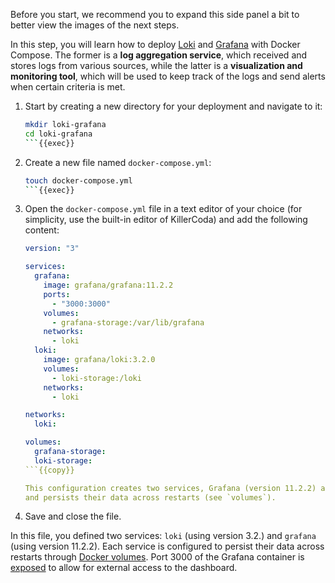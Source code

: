 Before you start, we recommend you to expand this side panel a bit to better
view the images of the next steps.

In this step, you will learn how to deploy [Loki] and [Grafana] with Docker Compose.
The former is a **log aggregation service**, which received and stores logs from various sources,
while the latter is a **visualization and monitoring tool**, which will be used to keep track of
the logs and send alerts when certain criteria is met.

1. Start by creating a new directory for your deployment and navigate to it:

    ```bash
    mkdir loki-grafana
    cd loki-grafana
    ```{{exec}}

2. Create a new file named `docker-compose.yml`:

    ```bash
    touch docker-compose.yml
    ```{{exec}}

3. Open the `docker-compose.yml` file in a text editor of your choice
   (for simplicity, use the built-in editor of KillerCoda) and add the following content:

    ```yaml
    version: "3"

    services:
      grafana:
        image: grafana/grafana:11.2.2
        ports:
          - "3000:3000"
        volumes:
          - grafana-storage:/var/lib/grafana
        networks:
          - loki
      loki:
        image: grafana/loki:3.2.0
        volumes:
          - loki-storage:/loki
        networks:
          - loki

    networks:
      loki:

    volumes:
      grafana-storage:
      loki-storage:
    ```{{copy}}

    This configuration creates two services, Grafana (version 11.2.2) and Loki (version 3.2.0),
    and persists their data across restarts (see `volumes`).

4. Save and close the file.

In this file, you defined two services: `loki` (using version 3.2.) and `grafana`
(using version 11.2.2).
Each service is configured to persist their data across restarts through
[Docker volumes][docker-volumes].
Port 3000 of the Grafana container is [exposed][docker-ports] to allow for external
access to the dashboard.

[Loki]: https://grafana.com/oss/loki/
[Grafana]: https://grafana.com/oss/grafana/
[docker-volumes]: https://docs.docker.com/reference/compose-file/volumes/
[docker-ports]: https://docs.docker.com/reference/compose-file/services/#ports
